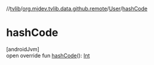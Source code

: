 //[tvlib](../../../index.md)/[org.mjdev.tvlib.data.github.remote](../index.md)/[User](index.md)/[hashCode](hash-code.md)

# hashCode

[androidJvm]\
open override fun [hashCode](hash-code.md)(): [Int](https://kotlinlang.org/api/latest/jvm/stdlib/kotlin/-int/index.html)
